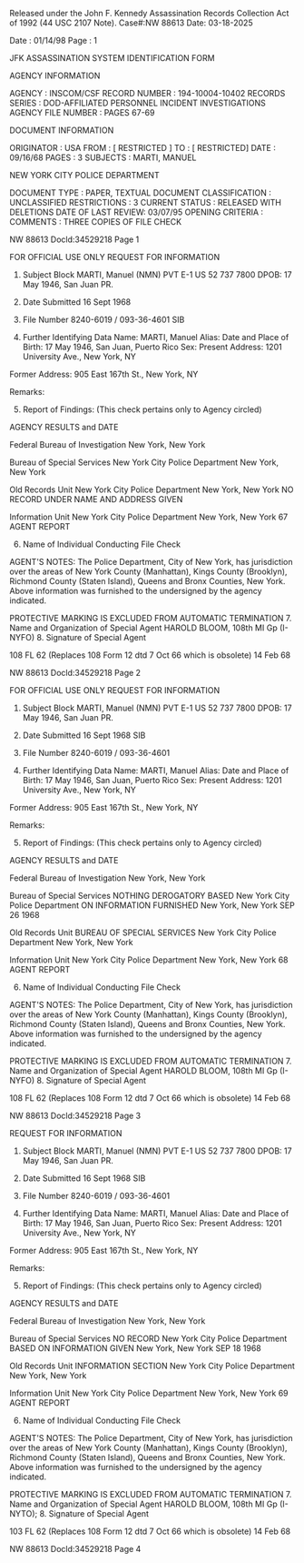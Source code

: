 Released under the John F. Kennedy
Assassination Records Collection Act of
1992 (44 USC 2107 Note). Case#:NW
88613 Date: 03-18-2025

Date : 01/14/98
Page : 1

JFK ASSASSINATION SYSTEM
IDENTIFICATION FORM

AGENCY INFORMATION

AGENCY : INSCOM/CSF
RECORD NUMBER : 194-10004-10402
RECORDS SERIES : DOD-AFFILIATED PERSONNEL INCIDENT INVESTIGATIONS
AGENCY FILE NUMBER : PAGES 67-69

DOCUMENT INFORMATION

ORIGINATOR : USA
FROM : [ RESTRICTED ]
TO : [ RESTRICTED]
DATE : 09/16/68
PAGES : 3
SUBJECTS : MARTI, MANUEL

NEW YORK CITY POLICE DEPARTMENT

DOCUMENT TYPE : PAPER, TEXTUAL DOCUMENT
CLASSIFICATION : UNCLASSIFIED
RESTRICTIONS : 3
CURRENT STATUS : RELEASED WITH DELETIONS
DATE OF LAST REVIEW: 03/07/95
OPENING CRITERIA :
COMMENTS : THREE COPIES OF FILE CHECK

NW 88613 Docld:34529218 Page 1

FOR OFFICIAL USE ONLY
REQUEST FOR INFORMATION

1. Subject Block
MARTI, Manuel (NMN)
PVT E-1 US 52 737 7800
DPOB: 17 May 1946, San Juan PR.
2. Date Submitted
16 Sept 1968
3. File Number
8240-6019 / 093-36-4601
SIB

4. Further Identifying Data
Name: MARTI, Manuel
Alias:
Date and Place of Birth: 17 May 1946, San Juan, Puerto Rico Sex:
Present Address: 1201 University Ave., New York, NY

Former Address: 905 East 167th St., New York, NY

Remarks:

5. Report of Findings: (This check pertains only to Agency circled)

AGENCY RESULTS and DATE

Federal Bureau of Investigation
New York, New York

Bureau of Special Services
New York City Police Department
New York, New York

Old Records Unit
New York City Police Department
New York, New York NO RECORD UNDER NAME AND ADDRESS GIVEN

Information Unit
New York City Police Department
New York, New York 67 AGENT REPORT

6. Name of Individual Conducting File Check

AGENT'S NOTES: The Police Department, City of New York, has jurisdiction
over the areas of New York County (Manhattan), Kings County (Brooklyn), Richmond
County (Staten Island), Queens and Bronx Counties, New York. Above information
was furnished to the undersigned by the agency indicated.

PROTECTIVE MARKING IS EXCLUDED FROM AUTOMATIC TERMINATION
7. Name and Organization of Special Agent
HAROLD BLOOM, 108th MI Gp (I-NYFO) 8. Signature of Special Agent

108 FL 62 (Replaces 108 Form 12 dtd 7 Oct 66 which is obsolete)
14 Feb 68

NW 88613 Docld:34529218 Page 2

FOR OFFICIAL USE ONLY
REQUEST FOR INFORMATION

1. Subject Block
MARTI, Manuel (NMN)
PVT E-1 US 52 737 7800
DPOB: 17 May 1946, San Juan PR.
2. Date Submitted
16 Sept 1968
SIB
3. File Number
8240-6019 / 093-36-4601

4. Further Identifying Data
Name: MARTI, Manuel
Alias:
Date and Place of Birth: 17 May 1946, San Juan, Puerto Rico Sex:
Present Address: 1201 University Ave., New York, NY

Former Address: 905 East 167th St., New York, NY

Remarks:

5. Report of Findings: (This check pertains only to Agency circled)

AGENCY RESULTS and DATE

Federal Bureau of Investigation
New York, New York

Bureau of Special Services NOTHING DEROGATORY BASED
New York City Police Department ON INFORMATION FURNISHED
New York, New York SEP 26 1968

Old Records Unit BUREAU OF SPECIAL SERVICES
New York City Police Department
New York, New York

Information Unit
New York City Police Department
New York, New York 68 AGENT REPORT

6. Name of Individual Conducting File Check

AGENT'S NOTES: The Police Department, City of New York, has jurisdiction
over the areas of New York County (Manhattan), Kings County (Brooklyn), Richmond
County (Staten Island), Queens and Bronx Counties, New York. Above information
was furnished to the undersigned by the agency indicated.

PROTECTIVE MARKING IS EXCLUDED FROM AUTOMATIC TERMINATION
7. Name and Organization of Special Agent
HAROLD BLOOM, 108th MI Gp (I-NYFO) 8. Signature of Special Agent

108 FL 62 (Replaces 108 Form 12 dtd 7 Oct 66 which is obsolete)
14 Feb 68

NW 88613 Docld:34529218 Page 3

REQUEST FOR INFORMATION

1. Subject Block
MARTI, Manuel (NMN)
PVT E-1 US 52 737 7800
DPOB: 17 May 1946, San Juan PR.
2. Date Submitted
16 Sept 1968
SIB
3. File Number
8240-6019 / 093-36-4601

4. Further Identifying Data
Name: MARTI, Manuel
Alias:
Date and Place of Birth: 17 May 1946, San Juan, Puerto Rico Sex:
Present Address: 1201 University Ave., New York, NY

Former Address: 905 East 167th St., New York, NY

Remarks:

5. Report of Findings: (This check pertains only to Agency circled)

AGENCY RESULTS and DATE

Federal Bureau of Investigation
New York, New York

Bureau of Special Services NO RECORD
New York City Police Department BASED ON INFORMATION GIVEN
New York, New York SEP 18 1968

Old Records Unit INFORMATION SECTION
New York City Police Department
New York, New York

Information Unit
New York City Police Department
New York, New York 69 AGENT REPORT

6. Name of Individual Conducting File Check

AGENT'S NOTES: The Police Department, City of New York, has jurisdiction
over the areas of New York County (Manhattan), Kings County (Brooklyn), Richmond
County (Staten Island), Queens and Bronx Counties, New York. Above information
was furnished to the undersigned by the agency indicated.

PROTECTIVE MARKING IS EXCLUDED FROM AUTOMATIC TERMINATION
7. Name and Organization of Special Agent
HAROLD BLOOM, 108th MI Gp (I-NYTO); 8. Signature of Special Agent

103 FL 62 (Replaces 108 Form 12 dtd 7 Oct 66 which is obsolete)
14 Feb 68

NW 88613 Docld:34529218 Page 4
